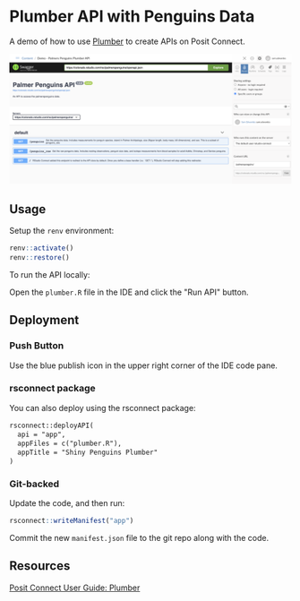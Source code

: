 # Plumber API with Penguins Data

A demo of how to use [Plumber](https://www.rplumber.io/index.html) to create APIs on Posit Connect.

![screenshot](imgs/screenshot.png)

## Usage

Setup the `renv` environment:

```r
renv::activate()
renv::restore()
```

To run the API locally:

Open the `plumber.R` file in the IDE and click the "Run API" button.

## Deployment

### Push Button

Use the blue publish icon in the upper right corner of the IDE code pane.

### rsconnect package

You can also deploy using the rsconnect package:

```
rsconnect::deployAPI(
  api = "app",
  appFiles = c("plumber.R"),
  appTitle = "Shiny Penguins Plumber"
)
```

### Git-backed

Update the code, and then run:

```r
rsconnect::writeManifest("app")
```

Commit the new `manifest.json` file to the git repo along with the code.


## Resources

[Posit Connect User Guide: Plumber](https://docs.posit.co/connect/user/plumber/)